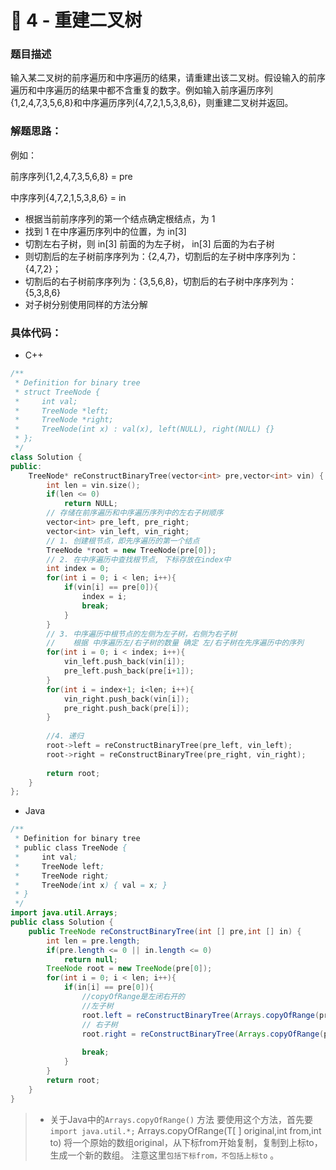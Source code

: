 # 🏃 4 - 重建二叉树



### 题目描述



输入某二叉树的前序遍历和中序遍历的结果，请重建出该二叉树。假设输入的前序遍历和中序遍历的结果中都不含重复的数字。例如输入前序遍历序列{1,2,4,7,3,5,6,8}和中序遍历序列{4,7,2,1,5,3,8,6}，则重建二叉树并返回。



### 解题思路：

例如：

前序序列{1,2,4,7,3,5,6,8} = pre

中序序列{4,7,2,1,5,3,8,6} = in



- 根据当前前序序列的第一个结点确定根结点，为 1
- 找到 1 在中序遍历序列中的位置，为 in[3]
- 切割左右子树，则 in[3] 前面的为左子树， in[3] 后面的为右子树
- 则切割后的左子树前序序列为：{2,4,7}，切割后的左子树中序序列为：{4,7,2}；
- 切割后的右子树前序序列为：{3,5,6,8}，切割后的右子树中序序列为：{5,3,8,6}
- 对子树分别使用同样的方法分解



### 具体代码：

- C++

```cpp
/**
 * Definition for binary tree
 * struct TreeNode {
 *     int val;
 *     TreeNode *left;
 *     TreeNode *right;
 *     TreeNode(int x) : val(x), left(NULL), right(NULL) {}
 * };
 */
class Solution {
public:
    TreeNode* reConstructBinaryTree(vector<int> pre,vector<int> vin) {
        int len = vin.size();
        if(len <= 0)
            return NULL;
        // 存储在前序遍历和中序遍历序列中的左右子树顺序
        vector<int> pre_left, pre_right;
        vector<int> vin_left, vin_right;
        // 1. 创建根节点，即先序遍历的第一个结点
        TreeNode *root = new TreeNode(pre[0]);
        // 2. 在中序遍历中查找根节点, 下标存放在index中
        int index = 0;
        for(int i = 0; i < len; i++){
            if(vin[i] == pre[0]){
                index = i;
                break;
            }
        }
        // 3. 中序遍历中根节点的左侧为左子树，右侧为右子树
        //    根据 中序遍历左/右子树的数量 确定 左/右子树在先序遍历中的序列
        for(int i = 0; i < index; i++){
            vin_left.push_back(vin[i]);
            pre_left.push_back(pre[i+1]);
        }
        for(int i = index+1; i<len; i++){
            vin_right.push_back(vin[i]);
            pre_right.push_back(pre[i]);
        }
        
        //4. 递归
        root->left = reConstructBinaryTree(pre_left, vin_left);
        root->right = reConstructBinaryTree(pre_right, vin_right);
        
        return root;
    }
};
```



- Java

```java
/**
 * Definition for binary tree
 * public class TreeNode {
 *     int val;
 *     TreeNode left;
 *     TreeNode right;
 *     TreeNode(int x) { val = x; }
 * }
 */
import java.util.Arrays;
public class Solution {
    public TreeNode reConstructBinaryTree(int [] pre,int [] in) {
        int len = pre.length;
        if(pre.length <= 0 || in.length <= 0)
            return null;
        TreeNode root = new TreeNode(pre[0]);
        for(int i = 0; i < len; i++){
            if(in[i] == pre[0]){
                //copyOfRange是左闭右开的
                //左子树
                root.left = reConstructBinaryTree(Arrays.copyOfRange(pre,1,i+1), Arrays.copyOfRange(in,0,i));
                // 右子树
                root.right = reConstructBinaryTree(Arrays.copyOfRange(pre,i+1,len), Arrays.copyOfRange(in,i+1,len));
                
                break;
            }
        }
        return root;
    }
}
```



> - 关于Java中的`Arrays.copyOfRange()` 方法
>    要使用这个方法，首先要 `import java.util.*;`
>    Arrays.copyOfRange(T[ ] original,int from,int to)
>    将一个原始的数组original，从下标from开始复制，复制到上标to，生成一个新的数组。
>    注意这里`包括下标from，不包括上标to` 。